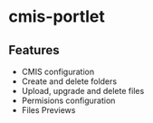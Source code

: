 # cmis-portlet

## Features

* CMIS configuration
* Create and delete folders
* Upload, upgrade and delete files
* Permisions configuration
* Files Previews
